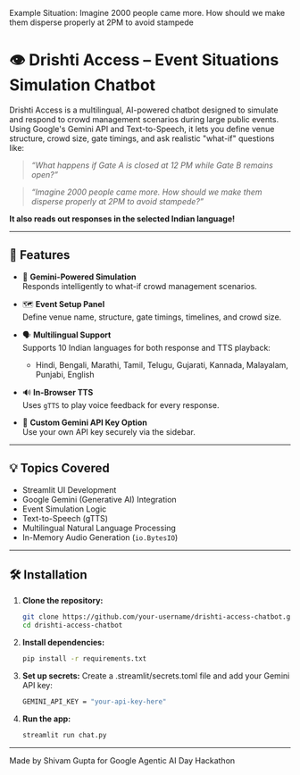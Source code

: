 Example Situation: Imagine 2000 people came more. How should we make them disperse properly at 2PM to avoid stampede

# 👁️ Drishti Access – Event Situations Simulation Chatbot

Drishti Access is a multilingual, AI-powered chatbot designed to simulate and respond to crowd management scenarios during large public events. Using Google's Gemini API and Text-to-Speech, it lets you define venue structure, crowd size, gate timings, and ask realistic "what-if" questions like:

> *“What happens if Gate A is closed at 12 PM while Gate B remains open?”*

> *“Imagine 2000 people came more. How should we make them disperse properly at 2PM to avoid stampede?”*

**It also reads out responses in the selected Indian language!**

---

## 🚀 Features

- 🧠 **Gemini-Powered Simulation**  
  Responds intelligently to what-if crowd management scenarios.

- 🗺️ **Event Setup Panel**  
  Define venue name, structure, gate timings, timelines, and crowd size.

- 🗣️ **Multilingual Support**  
  Supports 10 Indian languages for both response and TTS playback:
  - Hindi, Bengali, Marathi, Tamil, Telugu, Gujarati, Kannada, Malayalam, Punjabi, English

- 🔊 **In-Browser TTS**  
  Uses `gTTS` to play voice feedback for every response.

- 🧾 **Custom Gemini API Key Option**  
  Use your own API key securely via the sidebar.

---

## 💡 Topics Covered

- Streamlit UI Development
- Google Gemini (Generative AI) Integration
- Event Simulation Logic
- Text-to-Speech (gTTS)
- Multilingual Natural Language Processing
- In-Memory Audio Generation (`io.BytesIO`)

---

## 🛠️ Installation

1. **Clone the repository:**
   ```bash
   git clone https://github.com/your-username/drishti-access-chatbot.git
   cd drishti-access-chatbot

2. **Install dependencies:**
    ```bash
    pip install -r requirements.txt

3. **Set up secrets:**
Create a .streamlit/secrets.toml file and add your Gemini API key:
    ```bash
    GEMINI_API_KEY = "your-api-key-here"

3. **Run the app:**
    ```bash
    streamlit run chat.py

---
Made by Shivam Gupta for Google Agentic AI Day Hackathon

